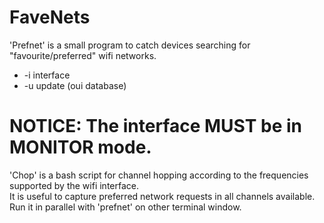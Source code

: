 # FaveNets 
'Prefnet' is a small program to catch devices searching for "favourite/preferred" wifi networks.<br>
<ul>
<li>-i interface</li>
<li>-u update (oui database)</li>
</ul>

# NOTICE: The interface MUST be in MONITOR mode. 
        
'Chop' is a bash script for channel hopping according to the frequencies supported by the wifi interface.<br>
It is useful to capture preferred network requests in all channels available.<br> 
Run it in parallel with 'prefnet' on other terminal window.





